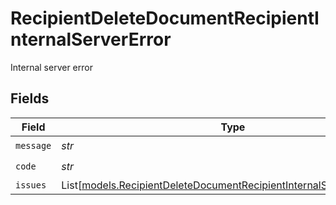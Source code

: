 # RecipientDeleteDocumentRecipientInternalServerError

Internal server error


## Fields

| Field                                                                                                                                          | Type                                                                                                                                           | Required                                                                                                                                       | Description                                                                                                                                    |
| ---------------------------------------------------------------------------------------------------------------------------------------------- | ---------------------------------------------------------------------------------------------------------------------------------------------- | ---------------------------------------------------------------------------------------------------------------------------------------------- | ---------------------------------------------------------------------------------------------------------------------------------------------- |
| `message`                                                                                                                                      | *str*                                                                                                                                          | :heavy_check_mark:                                                                                                                             | N/A                                                                                                                                            |
| `code`                                                                                                                                         | *str*                                                                                                                                          | :heavy_check_mark:                                                                                                                             | N/A                                                                                                                                            |
| `issues`                                                                                                                                       | List[[models.RecipientDeleteDocumentRecipientInternalServerErrorIssue](../models/recipientdeletedocumentrecipientinternalservererrorissue.md)] | :heavy_minus_sign:                                                                                                                             | N/A                                                                                                                                            |